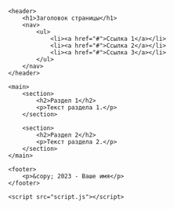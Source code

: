 <!DOCTYPE html>
<html lang="ru">
<head>
    <meta charset="UTF-8">
    <meta name="viewport" content="width=device-width, initial-scale=1.0">
    <title>Название страницы</title>
    <link rel="stylesheet" href="style.css">
</head>
<body>

    <header>
        <h1>Заголовок страницы</h1>
        <nav>
            <ul>
                <li><a href="#">Ссылка 1</a></li>
                <li><a href="#">Ссылка 2</a></li>
                <li><a href="#">Ссылка 3</a></li>
            </ul>
        </nav>
    </header>

    <main>
        <section>
            <h2>Раздел 1</h2>
            <p>Текст раздела 1.</p>
        </section>

        <section>
            <h2>Раздел 2</h2>
            <p>Текст раздела 2.</p>
        </section>
    </main>

    <footer>
        <p>&copy; 2023 - Ваше имя</p>
    </footer>

    <script src="script.js"></script>
</body>
</html>

